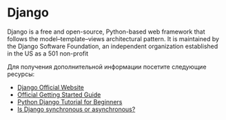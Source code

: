 # Django

Django is a free and open-source, Python-based web framework that follows the model–template–views architectural pattern. It is maintained by the Django Software Foundation, an independent organization established in the US as a 501 non-profit

Для получения дополнительной информации посетите следующие ресурсы:

- [Django Official Website](https://www.djangoproject.com/)
- [Official Getting Started Guide](https://www.djangoproject.com/start/)
- [Python Django Tutorial for Beginners](https://www.youtube.com/watch?v=rHux0gMZ3Eg)
- [Is Django synchronous or asynchronous?](https://stackoverflow.com/questions/58548089/django-is-synchronous-or-asynchronous)
